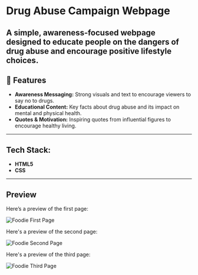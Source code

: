 # Drug Abuse Campaign Webpage
A simple, awareness-focused webpage designed to educate people on the dangers of drug abuse and encourage positive lifestyle choices.
---
## :star2: Features
- **Awareness Messaging:** Strong visuals and text to encourage viewers to say no to drugs.
- **Educational Content:** Key facts about drug abuse and its impact on mental and physical health.
- **Quotes & Motivation:** Inspiring quotes from influential figures to encourage healthy living.
---
## Tech Stack:
- **HTML5**
- **CSS**
---

## Preview
Here’s a preview of the first page:

![Foodie First Page](https://github.com/user-attachments/assets/e4050603-f54e-40c3-9bed-d4b9640ae501)


Here's a preview of the second page:

![Foodie Second Page](https://github.com/user-attachments/assets/995b441f-4dd7-4207-b632-266d2413c673)


Here's a preview of the third page:

![Foodie Third Page](https://github.com/user-attachments/assets/2c8919a6-6626-49ed-891f-c2dba8f05e90)







